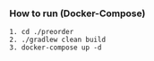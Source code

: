### How to run (Docker-Compose)

```
1. cd ./preorder
2. ./gradlew clean build
3. docker-compose up -d
```
